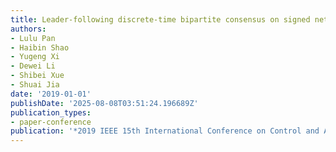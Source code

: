 ```yaml
---
title: Leader-following discrete-time bipartite consensus on signed networks
authors:
- Lulu Pan
- Haibin Shao
- Yugeng Xi
- Dewei Li
- Shibei Xue
- Shuai Jia
date: '2019-01-01'
publishDate: '2025-08-08T03:51:24.196689Z'
publication_types:
- paper-conference
publication: '*2019 IEEE 15th International Conference on Control and Automation (ICCA)*'
---
```

